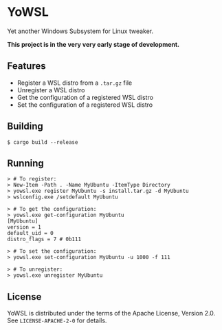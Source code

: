 # YoWSL

Yet another Windows Subsystem for Linux tweaker.

**This project is in the very very early stage of development.**

## Features

* Register a WSL distro from a `.tar.gz` file
* Unregister a WSL distro
* Get the configuration of a registered WSL distro
* Set the configuration of a registered WSL distro

## Building

```
$ cargo build --release
```

## Running

```
> # To register:
> New-Item -Path . -Name MyUbuntu -ItemType Directory
> yowsl.exe register MyUbuntu -s install.tar.gz -d MyUbuntu
> wslconfig.exe /setdefault MyUbuntu
```

```
> # To get the configuration:
> yowsl.exe get-configuration MyUbuntu
[MyUbuntu]
version = 1
default_uid = 0
distro_flags = 7 # 0b111
```

```
> # To set the configuration:
> yowsl.exe set-configuration MyUbuntu -u 1000 -f 111
```

```
> # To unregister:
> yowsl.exe unregister MyUbuntu
```

## License

YoWSL is distributed under the terms of the Apache License, Version 2.0.
See `LICENSE-APACHE-2-0` for details.
